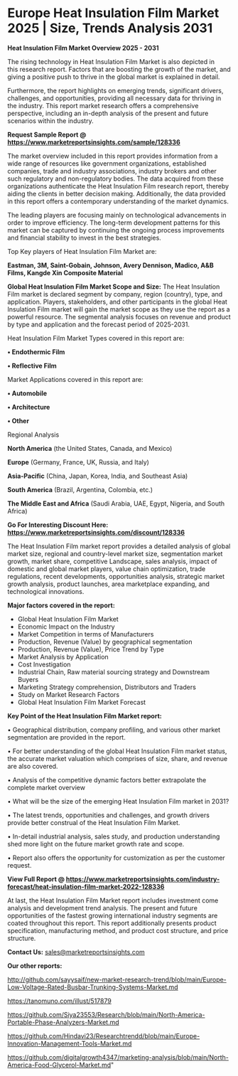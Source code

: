 # Europe Heat Insulation Film Market 2025 | Size, Trends Analysis 2031

<Strong> Heat Insulation Film Market Overview 2025 - 2031</strong>

The rising technology in Heat Insulation Film Market is also depicted in this research report. Factors that are boosting the growth of the market, and giving a positive push to thrive in the global market is explained in detail.

Furthermore, the report highlights on emerging trends, significant drivers, challenges, and opportunities, providing all necessary data for thriving in the industry. This report market research offers a comprehensive perspective, including an in-depth analysis of the present and future scenarios within the industry.

<strong>Request Sample Report @ <a href=https://www.marketreportsinsights.com/sample/128336>https://www.marketreportsinsights.com/sample/128336</a></strong>

The market overview included in this report provides information from a wide range of resources like government organizations, established companies, trade and industry associations, industry brokers and other such regulatory and non-regulatory bodies. The data acquired from these organizations authenticate the Heat Insulation Film research report, thereby aiding the clients in better decision making. Additionally, the data provided in this report offers a contemporary understanding of the market dynamics.

The leading players are focusing mainly on technological advancements in order to improve efficiency. The long-term development patterns for this market can be captured by continuing the ongoing process improvements and financial stability to invest in the best strategies.

Top Key players of Heat Insulation Film Market are:

<strong>Eastman, 3M, Saint-Gobain, Johnson, Avery Dennison, Madico, A&B Films, Kangde Xin Composite Material</strong>

<strong><b>Global Heat Insulation Film Market Scope and Size:</b></strong>
The Heat Insulation Film market is declared segment by company, region (country), type, and application. Players, stakeholders, and other participants in the global Heat Insulation Film market will gain the market scope as they use the report as a powerful resource. The segmental analysis focuses on revenue and product by type and application and the forecast period of 2025-2031.

Heat Insulation Film Market Types covered in this report are:

<strong>• Endothermic Film

• Reflective Film</strong>

Market Applications covered in this report are:

<strong>• Automobile

• Architecture

• Other</strong> 

Regional Analysis

<strong>North America</strong> (the United States, Canada, and Mexico)

<strong>Europe</strong> (Germany, France, UK, Russia, and Italy)

<strong>Asia-Pacific</strong> (China, Japan, Korea, India, and Southeast Asia)

<strong>South America</strong> (Brazil, Argentina, Colombia, etc.)

<strong>The Middle East and Africa</strong> (Saudi Arabia, UAE, Egypt, Nigeria, and South Africa)

<strong>Go For Interesting Discount Here: <a href=https://www.marketreportsinsights.com/discount/128336>https://www.marketreportsinsights.com/discount/128336</a></strong>

The Heat Insulation Film market report provides a detailed analysis of global market size, regional and country-level market size, segmentation market growth, market share, competitive Landscape, sales analysis, impact of domestic and global market players, value chain optimization, trade regulations, recent developments, opportunities analysis, strategic market growth analysis, product launches, area marketplace expanding, and technological innovations.

<strong><b>Major factors covered in the report:</b></strong>
<ul>
  <li>Global Heat Insulation Film Market </li>
  <li>Economic Impact on the Industry</li>
  <li>Market Competition in terms of Manufacturers</li>
  <li>Production, Revenue (Value) by geographical segmentation</li>
  <li>Production, Revenue (Value), Price Trend by Type</li>
  <li>Market Analysis by Application</li>
  <li>Cost Investigation</li>
  <li>Industrial Chain, Raw material sourcing strategy and Downstream Buyers</li>
  <li>Marketing Strategy comprehension, Distributors and Traders</li>
  <li>Study on Market Research Factors</li>
  <li>Global Heat Insulation Film Market Forecast</li>
</ul>

<strong><b>Key Point of the Heat Insulation Film Market report:</b></strong>

• Geographical distribution, company profiling, and various other market segmentation are provided in the report.

• For better understanding of the global Heat Insulation Film market status, the accurate market valuation which comprises of size, share, and revenue are also covered.

• Analysis of the competitive dynamic factors better extrapolate the complete market overview

• What will be the size of the emerging Heat Insulation Film market in 2031?

• The latest trends, opportunities and challenges, and growth drivers provide better construal of the Heat Insulation Film Market.

• In-detail industrial analysis, sales study, and production understanding shed more light on the future market growth rate and scope.

• Report also offers the opportunity for customization as per the customer request.

<strong><b>View Full Report @ <a href=https://www.marketreportsinsights.com/industry-forecast/heat-insulation-film-market-2022-128336>https://www.marketreportsinsights.com/industry-forecast/heat-insulation-film-market-2022-128336</a></b></strong>


At last, the Heat Insulation Film Market report includes investment come analysis and development trend analysis. The present and future opportunities of the fastest growing international industry segments are coated throughout this report. This report additionally presents product specification, manufacturing method, and product cost structure, and price structure.

<strong>Contact Us:</strong>
sales@marketreportsinsights.com

<strong>Our other reports:</strong>

<a href=http://github.com/sayysaif/new-market-research-trend/blob/main/Europe-Low-Voltage-Rated-Busbar-Trunking-Systems-Market.md>http://github.com/sayysaif/new-market-research-trend/blob/main/Europe-Low-Voltage-Rated-Busbar-Trunking-Systems-Market.md</a>

<a href=https://tanomuno.com/illust/517879>https://tanomuno.com/illust/517879</a>

<a href=https://github.com/Siya23553/Research/blob/main/North-America-Portable-Phase-Analyzers-Market.md>https://github.com/Siya23553/Research/blob/main/North-America-Portable-Phase-Analyzers-Market.md</a>

<a href=https://github.com/Hindavi23/Researchtrendd/blob/main/Europe-Innovation-Management-Tools-Market.md>https://github.com/Hindavi23/Researchtrendd/blob/main/Europe-Innovation-Management-Tools-Market.md</a>

<a href=https://github.com/digitalgrowth4347/marketing-analysis/blob/main/North-America-Food-Glycerol-Market.md>https://github.com/digitalgrowth4347/marketing-analysis/blob/main/North-America-Food-Glycerol-Market.md</a>"
